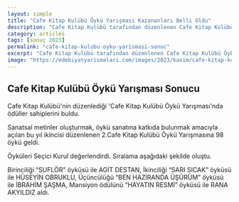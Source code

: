 ```yaml
---
layout: simple
title: "Cafe Kitap Kulübü Öykü Yarışması Kazananları Belli Oldu"
description: "Cafe Kitap Kulübü tarafından düzenlenen Cafe Kitap Kulübü Öykü Yarışması kazananları belli olmuştur."
category: articles
tags: [sonuç 2023]
permalink: "cafe-kitap-kulubu-oyku-yarismasi-sonuc"
excerpt: "Cafe Kitap Kulübü tarafından düzenlenen Cafe Kitap Kulübü Öykü Yarışması kazananları belli olmuştur."
image: "https://edebiyatyarismalari.com/images/2023/kasim/cafe-kitap-kulubu-oyku-yarismasi-sonuc.jpg"
---
```


## Cafe Kitap Kulübü Öykü Yarışması Sonucu

Cafe Kitap Kulübü'nin düzenlediği 'Cafe Kitap Kulübü Öykü Yarışması'nda ödüller sahiplerini buldu.

Sanatsal metinler oluşturmak, öykü sanatına katkıda bulunmak amacıyla açılan bu yıl ikincisi düzenlenen 2.Cafe Kitap Kulübü Öykü Yarışmasına 98 öykü geldi. 

Öyküleri Seçici Kurul değerlendirdi. Sıralama aşağıdaki şekilde oluştu.

Birinciliği “SUFLÖR” öyküsü ile AGİT DESTAN, 
İkinciliği “SARI SICAK” öyküsü ile HÜSEYİN OBRUKLU, 
Üçüncülüğü “BEN HAZİRANDA ÜŞÜRÜM” öyküsü ile İBRAHİM ŞAŞMA, 
Mansiyon ödülünü “HAYATIN RESMİ” öyküsü ile RANA AKYILDIZ aldı.